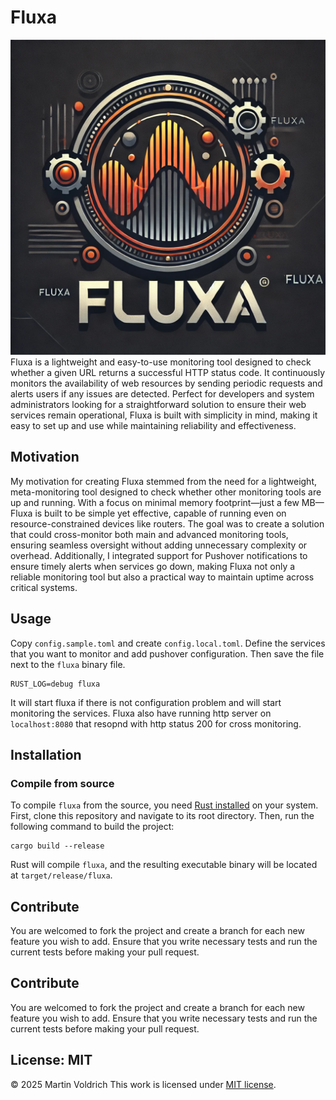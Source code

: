 # Fluxa

![fluxa <](https://raw.githubusercontent.com/rbas/fluxa/main/assets/fluxa.webp) Fluxa is a lightweight and easy-to-use monitoring tool designed to check whether a given URL returns a successful HTTP status code. It continuously monitors the availability of web resources by sending periodic requests and alerts users if any issues are detected. Perfect for developers and system administrators looking for a straightforward solution to ensure their web services remain operational, Fluxa is built with simplicity in mind, making it easy to set up and use while maintaining reliability and effectiveness.

## Motivation

My motivation for creating Fluxa stemmed from the need for a lightweight, meta-monitoring tool designed to check whether other monitoring tools are up and running. With a focus on minimal memory footprint—just a few MB—Fluxa is built to be simple yet effective, capable of running even on resource-constrained devices like routers. The goal was to create a solution that could cross-monitor both main and advanced monitoring tools, ensuring seamless oversight without adding unnecessary complexity or overhead. Additionally, I integrated support for Pushover notifications to ensure timely alerts when services go down, making Fluxa not only a reliable monitoring tool but also a practical way to maintain uptime across critical systems.

## Usage

Copy `config.sample.toml` and create `config.local.toml`. Define the services that you want to monitor and add pushover configuration. Then save the file next to the `fluxa` binary file.

```
RUST_LOG=debug fluxa
```
It will start fluxa if there is not configuration problem and will start monitoring the services. Fluxa also have running http server on `localhost:8080` that resopnd with http status 200 for cross monitoring.

## Installation

### Compile from source
To compile `fluxa` from the source, you need [Rust installed]((https://www.rust-lang.org/tools/install)) on your system. First, clone this repository and navigate to its root directory. Then, run the following command to build the project:

```
cargo build --release
```
Rust will compile `fluxa`, and the resulting executable binary will be located at `target/release/fluxa`.


## Contribute
You are welcomed to fork the project and create a branch for each new feature you wish to add. Ensure that you write necessary tests and run the current tests before making your pull request.


## Contribute
You are welcomed to fork the project and create a branch for each new feature you wish to add. Ensure that you write necessary tests and run the current tests before making your pull request.

## License: MIT
© 2025 Martin Voldrich
This work is licensed under [MIT license](https://github.com/rbas/fluxa/blob/main/LICENSE).
